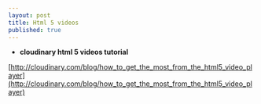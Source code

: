 ```yaml
---
layout: post
title: Html 5 videos
published: true
---
```


* **cloudinary html 5 videos tutorial**

[http://cloudinary.com/blog/how_to_get_the_most_from_the_html5_video_player](http://cloudinary.com/blog/how_to_get_the_most_from_the_html5_video_player)
